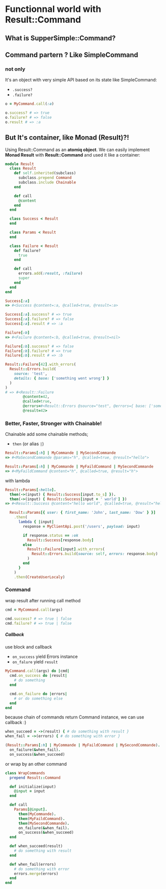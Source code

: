 # Functionnal world with Result::Command

## What is SupperSimple::Command?
## Command partern ? Like SimpleCommand 
### not only
 
It's an object with very simple API based on its state like SimpleCommand:

- `.success?`
- `.failure?`

```ruby
o = MyCommand.call(:a)

o.success? # => true
o.failure? # => false
o.result # => :a
```

## But It's container, like Monad (Result)?!

Using Result::Command as an **atomiq object**. 
We can easily implement **Monad Result** with **Result::Command** and used it like a container:

```ruby
module Result
  class Result
    def self.inherited(subclass)
      subclass.prepend Command
      subclass.include Chainable
    end

    def call
      @content
    end
  end

  class Success < Result
  end

  class Params < Result
  end

  class Failure < Result
    def failure?
      true
    end

    def call
      errors.add(:result, :failure)
      super
    end
  end
end

Success[:a]
=> #<Success @content=:a, @called=true, @result=:a>

Success[:a].success? # => true
Success[:a].failure? # => false
Success[:a].result # => :a

Failure[:b]
=> #<Failure @content=:b, @called=true, @result=nil>

Failure[:b].success? # => false
Failure[:b].failure? # => true
Failure[:b].result # => :b

Result::Failure[42].with_errors(
  Result::Errors.build(
    source: 'test',
    details: { base: ['something went wrong'] }
  )
)
# => #<Result::Failure 
        @content=42, 
        @called=true, 
        @errors=#<Result::Errors @source="test", @errors={ base: ['something went wrong'] }>, 
        @result=42>
```

### Better, Faster, Stronger with **Chainable**!

Chainable add some chainable methods;

- `then` (or alias `|`)

```ruby
Result::Params[:h] | MyCommande | MySecondCommande
=> #<MaSecondCommande @params="h", @called=true, @result="hello">
```

```ruby
Result::Params[:h] | MyCommande | MyFaildCommand | MySecondCommande
=> #<MyFaildCommand @content="h", @called=true, @result="h">
```

with lambda

```ruby
Result::Params[:hello].
  then(->(input) { Result::Success[input.to_s] }).
  then(->(input) { Result::Success[input + ' world'] })
=> #<Result::Success @content="hello world", @called=true, @result="hello world">
```

```ruby
  Result::Params[{ user: { first_name: 'John', last_name: 'Dow' } }]
    .then(
      lambda { |input|
        response = MyClientApi.post('/users', payload: input)

        if response.status == :ok
          Result::Success[response.body]
        else
          Result::Failure[input].with_errors(
            Result::Errors.build(source: self, errors: response.body)
          )
        end
      }
    )
    .then(CreateUserLocaly)
```

### Command

wrap result after running call method

```ruby
cmd = MyCommand.call(args)

cmd.success? # => true | false
cmd.failure? # => true | false
```

##### Callback

use block and callback

- `on_success` yield Errors instance
- `on_falure` yield `result`

```ruby
MyCommand.call(args) do |cmd|
  cmd.on_success do |result|
    # do something
  end

  cmd.on_failure do |errors|
    # or do something else
  end
end
```

because chain of commands return Command instance, we can use callback :) 

```ruby
when_succeed = ->(result) { # do something with result }
when_fail = ->(errors) { # do something with error }

(Result::Params[:h] | MyCommande | MyFaildCommand | MySecondCommande).
  on_failure(&when_fail).
  on_success(&when_succeed)
```

or wrap by an other command

```ruby
class WrapCommands
  prepend Result::Command

  def initialize(input)
    @input = input
  end

  def call
    Params[@input].
      then(MyCommande).
      then(MyFaildCommand).
      then(MySecondCommande).
      on_failure(&when_fail).
      on_success(&when_succeed)
  end

  def when_succeed(result)
    # do something with result 
  end

  def when_fail(errors)
    # do something with error
    errors.merge(errors)
  end
end
```
